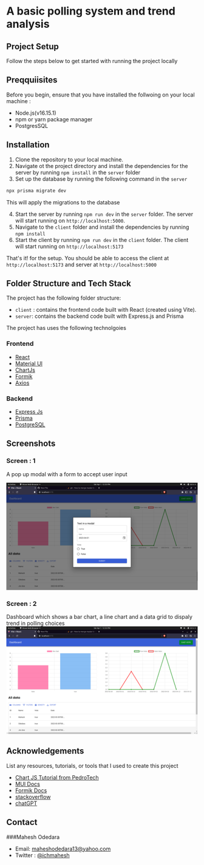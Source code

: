 # A basic polling system and trend analysis

## Project Setup

Follow the steps below to get started with running the project locally

## Preqquiisites

Before you begin, ensure that you have installed the follwoing on your local machine : 

- Node.js(v16.15.1)
- npm or yarn package manager
- PostgresSQL

## Installation

1. Clone the repository to your local machine.
2. Navigate ot the project directory and install the dependencies for the server by running  `npm install` in the `server` folder
3. Set up the database by running the following command in the `server`
```bash
npx prisma migrate dev
```
This will apply the migrations to the database

4. Start the server by running `npm run dev` in the `server` folder. The server will start running on  `http://localhost:5000`.
5. Navigate to the `client` folder and install the dependencies by running `npm install`
6. Start the client by running `npm run dev` in the `client` folder. The client will start running on `http://localhost:5173`

That's it! for the setup. You should be able to access the client at `http://localhost:5173` and server at `http://localhost:5000`

## Folder Structure and Tech Stack

The project has the following folder structure: 

- `client` : contains the frontend code built with React (created using Vite).
- `server`: contains the backend code built with Express.js and Prisma

The project has uses the following technolgoies

### Frontend

- [React](https://react.dev)
- [Material UI](https://mui.com/)
- [ChartJs](https://www.chartjs.org/)
- [Formik](https://formik.org/)
- [Axios](https://axios-http.com/docs/intro)

### Backend

- [Express Js](https://expressjs.com/)
- [Prisma](https://www.prisma.io/)
- [PostgreSQL](https://www.postgresql.org/)

## Screenshots

### Screen : 1
A pop up modal with a form to accept user input

![screenshot 1](screenshots/screen-1.png)

### Screen : 2
Dashboard which shows a bar chart, a line chart and a data grid to dispaly trend in polling choices
![screenshot 2](screenshots/screen-2.png)


## Acknowledgements
List any resources, tutorials, or tools that I used to create this project

- [Chart JS Tutorial from  PedroTech](https://www.youtube.com/watch?v=RF57yDglDfE)
- [MUI Docs](https://mui.com/material-ui/getting-started/overview/)
- [Formik Docs](https://formik.org/docs/overview)
- [stackoverflow](https://stackoverflow.com)
- [chatGPT](https://chat.openai.com)

## Contact

###Mahesh Odedara 
- Email: maheshodedara13@yahoo.com
- Twitter : [@ichmahesh](https://twitter.com/ichmahesh)


